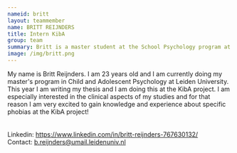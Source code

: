 ```yaml
---
nameid: britt
layout: teammember
name: BRITT REIJNDERS
title: Intern KibA
group: team
summary: Britt is a master student at the School Psychology program at Leiden University and is doing an internship at the KibA project.
image: /img/britt.png
---
```


My name is Britt Reijnders. I am 23 years old and I am currently doing my master's program in Child and Adolescent Psychology at Leiden University. This year I am writing my thesis and I am doing this at the KibA project. I am especially interested in the clinical aspects of my studies and for that reason I am very excited to gain knowledge and experience about specific phobias at the KibA project!
<br>
<br>
<br>
Linkedin: https://www.linkedin.com/in/britt-reijnders-767630132/ 
<br>
Contact: b.reijnders@umail.leidenuniv.nl

